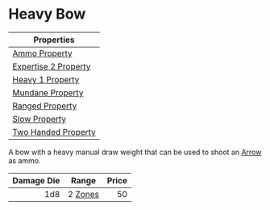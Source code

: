 # Heavy Bow

| Properties                                                                 |
| -------------------------------------------------------------------------- |
| [Ammo Property](../../Weapon%20Properties/Ammo%20Property.md)                 |
| [Expertise 2 Property](../../Weapon%20Properties/Expertise%20X%20Property.md) |
| [Heavy 1 Property](../../Weapon%20Properties/Heavy%20X%20Property.md)         |
| [Mundane Property](../../Material%20Properties/Mundane%20Property.md)   |
| [Ranged Property](../../Weapon%20Properties/Ranged%20Property.md)             |
| [Slow Property](../../Weapon%20Properties/Slow%20Property.md)     |
| [Two Handed Property](../../Weapon%20Properties/Two%20Handed%20Property.md)   |

A bow with a heavy manual draw weight that can be used to shoot an [Arrow](../Ammo/Arrow.md) as ammo.

| Damage Die | Range                                                           | Price |
| ---------: | --------------------------------------------------------------- | ----: |
|        1d8 | 2 [Zones](../../../Game%20Procedures/Core%20Procedures/Zone.md) |    50 |
